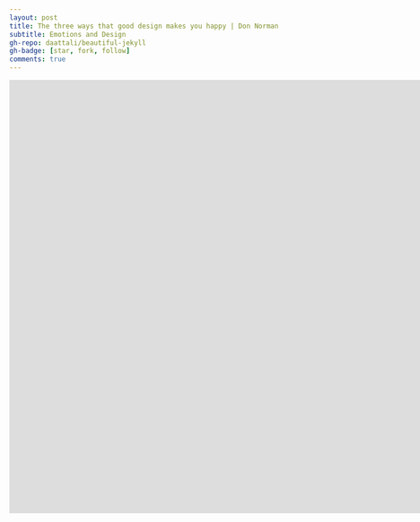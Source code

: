 ```yaml
---
layout: post
title: The three ways that good design makes you happy | Don Norman
subtitle: Emotions and Design
gh-repo: daattali/beautiful-jekyll
gh-badge: [star, fork, follow]
comments: true
---
```


<iframe width="1708" height="773" src="https://www.youtube.com/embed/RlQEoJaLQRA" title="The three ways that good design makes you happy | Don Norman" frameborder="0" allow="accelerometer; autoplay; clipboard-write; encrypted-media; gyroscope; picture-in-picture; web-share" allowfullscreen></iframe>


